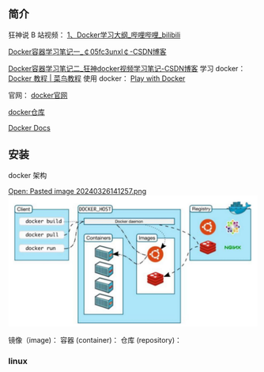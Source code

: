 

## 简介
狂神说 B 站视频：
[1、Docker学习大纲\_哔哩哔哩\_bilibili](https://www.bilibili.com/video/BV1og4y1q7M4?p=1)

[Docker容器学习笔记一\_￠05fc3unxl￠-CSDN博客](https://blog.csdn.net/qq_41822345/article/details/107123094)

[Docker容器学习笔记二\_狂神docker视频学习笔记-CSDN博客](https://blog.csdn.net/qq_41822345/article/details/107123141)
学习 docker：
[Docker 教程 | 菜鸟教程](https://www.runoob.com/docker/docker-tutorial.html)
使用 docker：
[Play with Docker](https://labs.play-with-docker.com/)

官网：
[docker官网](https://www.docker.com)

[docker仓库](http://www.hub.docker.com/)

[Docker Docs](https://docs.docker.com/)

## 安装
docker 架构

[Open: Pasted image 20240326141257.png](01%20%E5%AE%9E%E7%94%A8%E5%B7%A5%E5%85%B7/%E5%BC%80%E7%AE%B1%E5%8D%B3%E7%94%A8%E7%9A%84%E5%B7%A5%E5%85%B7/%E9%99%84%E4%BB%B6/db87cece39cba9ae0d57764a17f46e5d_MD5.jpeg)
![](01%20%E5%AE%9E%E7%94%A8%E5%B7%A5%E5%85%B7/%E5%BC%80%E7%AE%B1%E5%8D%B3%E7%94%A8%E7%9A%84%E5%B7%A5%E5%85%B7/%E9%99%84%E4%BB%B6/db87cece39cba9ae0d57764a17f46e5d_MD5.jpeg)


镜像（image)：
容器 (container)： 
仓库 (repository)：

### linux








